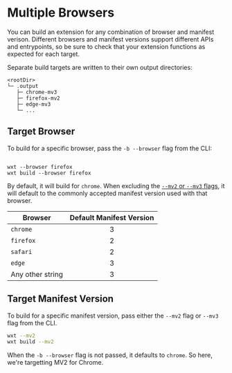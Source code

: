 # Multiple Browsers

You can build an extension for any combination of browser and manifest verison. Different browsers and manifest versions support different APIs and entrypoints, so be sure to check that your extension functions as expected for each target.

Separate build targets are written to their own output directories:

```
<rootDir>
└─ .output
   ├─ chrome-mv3
   ├─ firefox-mv2
   ├─ edge-mv3
   └─ ...
```

## Target Browser

To build for a specific browser, pass the `-b --browser` flag from the CLI:

```

wxt --browser firefox
wxt build --browser firefox

```

By default, it will build for `chrome`. When excluding the [`--mv2` or `--mv3` flags](#target-manifest-version), it will default to the commonly accepted manifest version used with that browser.

| Browser          | Default Manifest Version |
| ---------------- | :----------------------: |
| `chrome`         |            3             |
| `firefox`        |            2             |
| `safari`         |            2             |
| `edge`           |            3             |
| Any other string |            3             |

## Target Manifest Version

To build for a specific manifest version, pass either the `--mv2` flag or `--mv3` flag from the CLI.

```sh
wxt --mv2
wxt build --mv2
```

When the `-b --browser` flag is not passed, it defaults to `chrome`. So here, we're targetting MV2 for Chrome.
